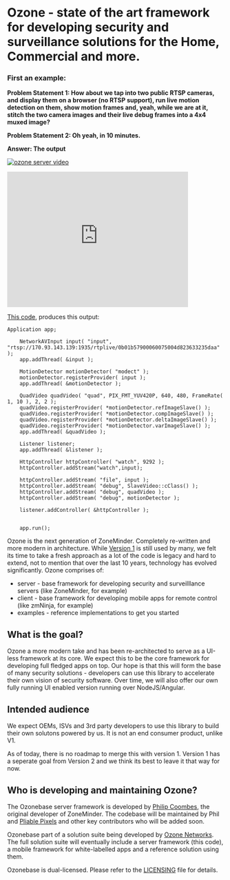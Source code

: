 # Ozone - state of the art framework for developing security and surveillance solutions for the Home, Commercial and more.


### First an example:

**Problem Statement 1: How about we tap into two public RTSP cameras, and display them on a browser (no RTSP support), run live motion detection on them, show motion frames and, yeah, while we are at it, stitch the two camera images and their live debug frames into a 4x4 muxed image?**

**Problem Statement 2: Oh yeah, in 10 minutes.**


**Answer: The output**

[![ozone server video](http://img.youtube.com/vi/Ic2HXUjxRnU/0.jpg)](http://www.youtube.com/watch?v=Ic2HXUjxRnU "ozone server example")
<iframe width="420" height="315" src="https://www.youtube.com/embed/Ic2HXUjxRnU" frameborder="0" allowfullscreen></iframe>



[This code](https://github.com/ozonesecurity/ozonebase/blob/master/server/src/examples/starter_example.cpp), produces this output:


```
Application app;

    NetworkAVInput input( "input", "rtsp://170.93.143.139:1935/rtplive/0b01b57900060075004d823633235daa" );
    app.addThread( &input );

	MotionDetector motionDetector( "modect" );
  	motionDetector.registerProvider( input );
   	app.addThread( &motionDetector );

	QuadVideo quadVideo( "quad", PIX_FMT_YUV420P, 640, 480, FrameRate( 1, 10 ), 2, 2 );
   	quadVideo.registerProvider( *motionDetector.refImageSlave() );
   	quadVideo.registerProvider( *motionDetector.compImageSlave() );
   	quadVideo.registerProvider( *motionDetector.deltaImageSlave() );
   	quadVideo.registerProvider( *motionDetector.varImageSlave() );
   	app.addThread( &quadVideo );

    Listener listener;
    app.addThread( &listener );

    HttpController httpController( "watch", 9292 );
    httpController.addStream("watch",input);

	httpController.addStream( "file", input );
   	httpController.addStream( "debug", SlaveVideo::cClass() );
   	httpController.addStream( "debug", quadVideo );
   	httpController.addStream( "debug", motionDetector );
	
    listener.addController( &httpController );


    app.run();
```


Ozone is the next generation of ZoneMinder.
Completely re-written and more modern in architecture. While [Version 1](https://github.com/zoneminder) is still used by many, we felt its time to take a fresh approach as a lot of the code is legacy and hard to extend, not to mention that over the last 10 years, technology has evolved significantly.
Ozone comprises of:

* server - base framework for developing security and surveilllance servers (like ZoneMinder, for example)
* client - base framework for developing mobile apps for remote control (like zmNinja, for example)
* examples - reference implementations to get  you started


## What is the goal?

Ozone a more modern take and has been re-architected to serve as a UI-less framework at its core. We expect this to be the core framework for developing full fledged apps on top. Our hope is that this will form the base of many security solutions - developers can use this library to accelerate their own vision of security software. Over time, we will also offer our own fully running UI enabled version running over NodeJS/Angular.

## Intended audience

We expect OEMs, ISVs and 3rd party developers to use this library to build their own solutons powered by us. It is not an end consumer product, unlike V1.

As of today, there is no roadmap to merge this with version 1. Version 1 has a seperate goal from Version 2 and we think its best to leave it that way for now.

## Who is developing and maintaining Ozone?
The Ozonebase server framework is developed by [Philip Coombes](https://github.com/web2wire), the original developer of ZoneMinder.
The codebase will be maintained by Phil and [Pliable Pixels](https://github.com/pliablepixels) and other key contributors who will be added soon.

Ozonebase part of a solution suite being developed by [Ozone Networks](http://ozone.network). The full solution suite will eventually include a server framework (this code), a mobile framework for white-labelled apps and a reference solution using them.

Ozonebase is dual-licensed.
Please refer to the [LICENSING](LICENSE.md) file for details.
